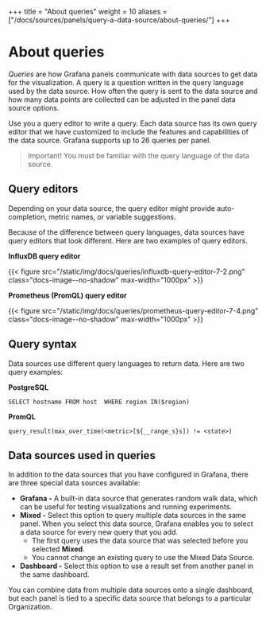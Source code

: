 +++
title = "About queries"
weight = 10
aliases = ["/docs/sources/panels/query-a-data-source/about-queries/"]
+++

# About queries

_Queries_ are how Grafana panels communicate with data sources to get data for the visualization. A query is a question written in the query language used by the data source. How often the query is sent to the data source and how many data points are collected can be adjusted in the panel data source options.

Use you a query editor to write a query. Each data source has its own query editor that we have customized to include the features and capabilities of the data source. Grafana supports up to 26 queries per panel.

> Important! You must be familiar with the query language of the data source.

## Query editors

Depending on your data source, the query editor might provide auto-completion, metric names, or variable suggestions.

Because of the difference between query languages, data sources have query editors that look different. Here are two examples of query editors.

**InfluxDB query editor**

{{< figure src="/static/img/docs/queries/influxdb-query-editor-7-2.png" class="docs-image--no-shadow" max-width="1000px" >}}

**Prometheus (PromQL) query editor**

{{< figure src="/static/img/docs/queries/prometheus-query-editor-7-4.png" class="docs-image--no-shadow" max-width="1000px" >}}

## Query syntax

Data sources use different query languages to return data. Here are two query examples:

**PostgreSQL**

```
SELECT hostname FROM host  WHERE region IN($region)
```

**PromQL**

```
query_result(max_over_time(<metric>[${__range_s}s]) != <state>)
```

## Data sources used in queries

In addition to the data sources that you have configured in Grafana, there are three special data sources available:

- **Grafana -** A built-in data source that generates random walk data, which can be useful for testing visualizations and running experiments.
- **Mixed -** Select this option to query multiple data sources in the same panel. When you select this data source, Grafana enables you to select a data source for every new query that you add.
  - The first query uses the data source that was selected before you selected **Mixed**.
  - You cannot change an existing query to use the Mixed Data Source.
- **Dashboard -** Select this option to use a result set from another panel in the same dashboard.

You can combine data from multiple data sources onto a single dashboard, but each panel is tied to a specific data source that belongs to a particular Organization.
